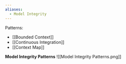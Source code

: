 ```yaml
---
aliases:
  - Model Integrity
---
```

Patterns:
- [[Bounded Context]]
- [[Continuous Integration]]
- [[Context Map]]

**Model Integrity Patterns**
![[Model Integrity Patterns.png]]